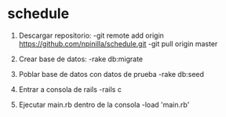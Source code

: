# schedule

1. Descargar repositorio: 
-git remote add origin https://github.com/npinilla/schedule.git
-git pull origin master

2. Crear base de datos:
-rake db:migrate

3. Poblar base de datos con datos de prueba
-rake db:seed

4. Entrar a consola de rails
-rails c

5. Ejecutar main.rb dentro de la consola
-load 'main.rb'
